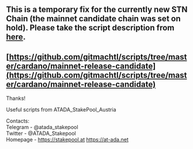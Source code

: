 ## This is a temporary fix for the currently new STN Chain (the mainnet candidate chain was set on hold). Please take the script description from [here](https://github.com/gitmachtl/scripts/tree/master/cardano/mainnet-release-candidate/README.md).

## [https://github.com/gitmachtl/scripts/tree/master/cardano/mainnet-release-candidate](https://github.com/gitmachtl/scripts/tree/master/cardano/mainnet-release-candidate)
 
Thanks!
<p>
Useful scripts from ATADA_StakePool_Austria

Contacts:<br>
Telegram - @atada_stakepool<br>
Twitter - @ATADA_Stakepool<br>
Homepage - https://stakepool.at https://at-ada.net
